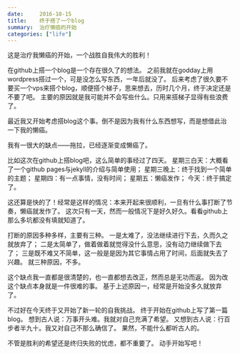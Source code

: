 ```yaml
---
date:     2016-10-15
title:    终于搭了一个blog
summary:  治疗懒癌的开始
categories: ["life"]
---
```


这是治疗我懒癌的开始，一个战胜自我伟大的胜利！

在github上搭一个blog是一个存在很久了的想法。
之前我就在godday上用wordpress搭过一个，可是没怎么写东西，一年后就没了。
后来考虑了很久要不要买一个vps来搭个blog，顺便搭个梯子，思来想去，历时几个月，终于决定还是不要了吧。
主要的原因就是我可能并不会写些什么。只用来搭梯子显得有些浪费了。

最近我又开始考虑搭blog这个事。倒不是因为我有什么东西想写，而是想借此治一下我的懒癌。

我有一很大的缺点——拖拉，已经逐渐变成懒癌了。

比如这次在github上搭blog吧，这么简单的事经过了四天。
星期三白天：大概看了一个github pages与jekyll的介绍与简单使用；
星期三晚上：终于找到一个简单的主题；
星期四：有一点事情，没有时间；
星期五：懒癌发作；
今天：终于搞定了。

这还算是快的了！经常是这样的情况：本来开起来很顺利，一旦有什么事打断了节奏，懒癌就发作了。
这次只有一天，然而一般情况下是好久好久。看看github上那么多坑都没有填就知道了。

打断的原因多种多样，主要有三种。
一是太难了，没法继续进行下去，久而久之就放弃了；
二是太简单了，做着做着就觉得没什么意思，没有动力继续做下去了；
三是既不难又不简单，这一般是是因为其它事情占用了时间，后面就失去了兴趣。
就三种原因，不多。

这个缺点我一直都是很清楚的，也一直都想去改正，然而总是无功而返。
因为改这个缺点本身就是一件很难的事。
基于上述原因一，经常是开始没多久就放弃了。

不过好在今天终于又开始了新一轮的自我挑战。
终于开始在github上写了第一篇blog。
想到古人说：万事开头难。我就对自己充满了希望。
又想到古人说：行百步者半九十。我又对自己不那么确信了。
果然，不能什么都听古人的。

不管是胜利的希望还是终归失败的忧虑，都不重要了。
动手开始写吧！
